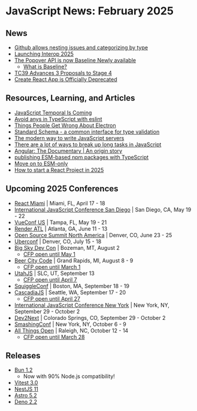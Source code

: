 # JavaScript News: February 2025

## News

* [Github allows nesting issues and categorizing by type](https://github.blog/changelog/2025-01-13-evolving-github-issues-public-preview/)
* [Launching Interop 2025](https://hacks.mozilla.org/2025/02/interop-2025/)
* [The Popover API is now Baseline Newly available](https://web.dev/blog/popover-baseline)
  * [What is Baseline?](https://web.dev/baseline)
* [TC39 Advances 3 Proposals to Stage 4](https://socket.dev/blog/tc39-advances-3-proposals-to-stage-4-regexp-escaping-float16array-and-redeclarable-global-eval)
* [Create React App is Officially Deprecated](https://react.dev/blog/2025/02/14/sunsetting-create-react-app)

## Resources, Learning, and Articles

* [JavaScript Temporal Is Coming](https://developer.mozilla.org/en-US/blog/javascript-temporal-is-coming/)
* [Avoid anys in TypeScript with eslint](https://typescript-eslint.io/blog/avoiding-anys/)
* [Things People Get Wrong About Electron](https://felixrieseberg.com/things-people-get-wrong-about-electron/)
* [Standard Schema - a common interface for type validation](https://standardschema.dev/)
* [The modern way to write JavaScript servers](https://marvinh.dev/blog/modern-way-to-write-javascript-servers/)
* [There are a lot of ways to break up long tasks in JavaScript](https://macarthur.me/posts/long-tasks/)
* [Angular: The Documentary | An origin story](https://www.youtube.com/watch?v=cRC9DlH45lA)
* [publishing ESM-based npm packages with TypeScript](https://2ality.com/2025/02/typescript-esm-packages.html)
* [Move on to ESM-only](https://antfu.me/posts/move-on-to-esm-only)
* [How to start a React Project in 2025](https://www.robinwieruch.de/react-starter/)

## Upcoming 2025 Conferences

* [React Miami](https://www.reactmiami.com/) | Miami, FL, April 17 - 18
* [International JavaScript Conference San Diego](https://javascript-conference.com/san-diego/) | San Diego, CA, May 19 - 22
* [VueConf US](https://vueconf.us/) | Tampa, FL, May 19 - 21
* [Render ATL](https://www.renderatl.com/) | Atlanta, GA, June 11 - 13
* [Open Source Summit North America](https://events.linuxfoundation.org/open-source-summit-north-america/) | Denver, CO, June 23 - 25
* [Uberconf](https://uberconf.com/) | Denver, CO, July 15 - 18 
* [Big Sky Dev Con](https://bigskydevcon.com/) | Bozeman, MT, August 2
  * [CFP open until May 1](https://docs.google.com/forms/d/e/1FAIpQLSdpR-bNNYOiBlxllWQC5LeFNlKrDAhmOdSw8tAlTUBjqAkSqw/viewform)
* [Beer City Code](https://www.beercitycode.com/) | Grand Rapids, MI, August 8 - 9 
  * [CFP open until March 1](https://sessionize.com/beer-city-code-2025)
* [UtahJS](https://www.utahjs.com/conference) | SLC, UT, September 13
  * [CFP open until April 7](https://sessionize.com/utahjs-conf-2025/)
* [SquiggleConf](https://2025.squiggleconf.com/) | Boston, MA, September 18 - 19
* [CascadiaJS](https://cascadiajs.com/2025) | Seattle, WA, September 17 - 20
  * [CFP open until April 27](https://cascadiajs.com/2025/cfp)
* [International JavaScript Conference New York](https://javascript-conference.com/new-york/) | New York, NY, September 29 - October 2
* [Dev2Next](https://www.dev2next.com/) | Colorado Springs, CO, September 29 - October 2
* [SmashingConf](https://smashingconf.com/ny-2025) | New York, NY, October 6 - 9
* [All Things Open](https://2025.allthingsopen.org/) | Raleigh, NC, October 12 - 14
  * [CFP open until March 28](https://allthingsopen.org/call-for-papers)

## Releases

* [Bun 1.2](https://bun.sh/blog/bun-v1.2)
  * Now with 90% Node.js compatibility!
* [Vitest 3.0](https://vitest.dev/blog/vitest-3)
* [NestJS 11](https://trilon.io/blog/announcing-nestjs-11-whats-new)
* [Astro 5.2](https://astro.build/blog/astro-520/)
* [Deno 2.2](https://deno.com/blog/v2.2)